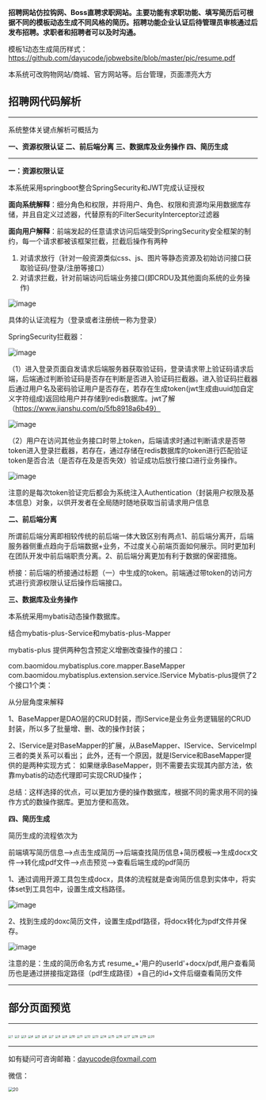 **招聘网站仿拉钩网、Boss直聘求职网站。主要功能有求职功能、填写简历后可根据不同的模板动态生成不同风格的简历。招聘功能企业认证后待管理员审核通过后发布招聘。求职者和招聘者可以及时沟通。**

模板1动态生成简历样式：https://github.com/dayucode/jobwebsite/blob/master/pic/resume.pdf

本系统可改购物网站/商城、官方网站等。后台管理，页面漂亮大方

<h2>招聘网代码解析</h2>

---

系统整体关键点解析可概括为 

**一、资源权限认证  二、前后端分离   三、数据库及业务操作  四、简历生成**

---

**一：资源权限认证**

本系统采用springboot整合SpringSecurity和JWT完成认证授权

**面向系统解释**：细分角色和权限，并将用户、角色、权限和资源均采用数据库存储，并且自定义过滤器，代替原有的FilterSecurityInterceptor过滤器

**面向用户解释**：前端发起的任意请求访问后端受到SpringSecurity安全框架的制约，每一个请求都被该框架拦截，拦截后操作有两种

1. 对请求放行（针对一般资源类似css、js、图片等静态资源及初始访问接口获取验证码/登录/注册等接口）
2. 对请求拦截，针对前端访问后端业务接口(即CRDU及其他面向系统的业务操作)

![image](https://github.com/dayucode/jobwebsite/blob/master/pic/code1.png)

具体的认证流程为（登录或者注册统一称为登录）

SpringSecurity拦截器：

![image](https://github.com/dayucode/jobwebsite/blob/master/pic/code2.png)

（1）进入登录页面自发请求后端服务器获取验证码，登录请求带上验证码请求后端，后端通过判断验证码是否存在判断是否进入验证码拦截器。进入验证码拦截器后通过用户名及密码验证用户是否存在，若存在生成token(jwt生成由uuid加自定义字符组成)返回给用户并存储到redis数据库。jwt了解（https://www.jianshu.com/p/5fb8918a6b49）

![image](https://github.com/dayucode/jobwebsite/blob/master/pic/code3.png)

（2）用户在访问其他业务接口时带上token，后端请求时通过判断请求是否带token进入登录拦截器，若存在，通过存储在redis数据库的token进行匹配验证token是否合法（是否存在及是否失效）验证成功后放行接口进行业务操作。

![image](https://github.com/dayucode/jobwebsite/blob/master/pic/code4.png)

注意的是每次token验证完后都会为系统注入Authentication（封装用户权限及基本信息）对象，以供开发者在全局随时随地获取当前请求用户信息

 **二、前后端分离** 

所谓前后端分离即相较传统的前后端一体大致区别有两点1、前后端分离开，后端服务器侧重点趋向于后端数据+业务，不过度关心前端页面如何展示。同时更加利在团队开发中前后端职责分离。2、前后端分离更加有利于数据的保密措施。

桥接：前后端的桥接通过标题（一）中生成的token。前端通过带token的访问方式进行资源权限认证后操作后端接口。

**三、数据库及业务操作** 

本系统采用mybatis动态操作数据库。

结合mybatis-plus-Service和mybatis-plus-Mapper

mybatis-plus 提供两种包含预定义增删改查操作的接口：

com.baomidou.mybatisplus.core.mapper.BaseMapper
com.baomidou.mybatisplus.extension.service.IService
Mybatis-plus提供了2个接口1个类：

从分层角度来解释

1、BaseMapper是DAO层的CRUD封装，而IService是业务业务逻辑层的CRUD封装，所以多了批量增、删、改的操作封装；

 2、IService是对BaseMapper的扩展，从BaseMapper、IService、ServiceImpl三者的类关系可以看出；
 此外，还有一个原因，就是IService和BaseMapper提供的是两种实现方式：
 如果继承BaseMapper，则不需要去实现其内部方法，依靠mybatis的动态代理即可实现CRUD操作；

总结：这样选择的优点，可以更加方便的操作数据库，根据不同的需求用不同的操作方式的数操作据库。更加方便和高效。

**四、简历生成** 

简历生成的流程依次为

前端填写简历信息-->点击生成简历-->后端查找简历信息+简历模板-->生成docx文件-->转化成pdf文件-->点击预览-->查看后端生成的pdf简历

1、通过调用开源工具包生成docx，具体的流程就是查询简历信息到实体中，将实体set到工具包中，设置生成文档路径。

![image](https://github.com/dayucode/jobwebsite/blob/master/pic/code5.png)

2、找到生成的doxc简历文件，设置生成pdf路径，将docx转化为pdf文件并保存。

![image](https://github.com/dayucode/jobwebsite/blob/master/pic/code6.png)

注意的是：生成的简历命名方式  resume_+'用户的userId'+docx/pdf,用户查看简历也是通过拼接指定路径（pdf生成路径）+自己的id+文件后缀查看简历文件

---

<h2>部分页面预览</h2>

---

<img src="https://github.com/dayucode/jobwebsite/blob/master/pic/1.png" alt="1" style="zoom:40%;" />

<img src="https://github.com/dayucode/jobwebsite/blob/master/pic/2.png" alt="2" style="zoom:40%;" />

<img src="https://github.com/dayucode/jobwebsite/blob/master/pic/3.png" alt="3" style="zoom:40%;" />

<img src="https://github.com/dayucode/jobwebsite/blob/master/pic/4.png" alt="4" style="zoom:40%;" />

<img src="https://github.com/dayucode/jobwebsite/blob/master/pic/5.png" alt="5" style="zoom:40%;" />

<img src="https://github.com/dayucode/jobwebsite/blob/master/pic/6.png" alt="6" style="zoom:40%;" />

<img src="https://github.com/dayucode/jobwebsite/blob/master/pic/7.png" alt="7" style="zoom:40%;" />

<img src="https://github.com/dayucode/jobwebsite/blob/master/pic/8.png" alt="8" style="zoom:40%;" />

<img src="https://github.com/dayucode/jobwebsite/blob/master/pic/9.png" alt="9" style="zoom:40%;" />

<img src="https://github.com/dayucode/jobwebsite/blob/master/pic/10.png" alt="10" style="zoom:40%;" />

<img src="https://github.com/dayucode/jobwebsite/blob/master/pic/11.png" alt="11" style="zoom:40%;" />

<img src="https://github.com/dayucode/jobwebsite/blob/master/pic/12.png" alt="12" style="zoom:40%;" />

<img src="https://github.com/dayucode/jobwebsite/blob/master/pic/13.png" alt="13" style="zoom:40%;" />

<img src="https://github.com/dayucode/jobwebsite/blob/master/pic/14.png" alt="14" style="zoom:40%;" />

<img src="https://github.com/dayucode/jobwebsite/blob/master/pic/15.png" alt="15" style="zoom:40%;" />

<img src="https://github.com/dayucode/jobwebsite/blob/master/pic/16.png" alt="16" style="zoom:40%;" />

<img src="https://github.com/dayucode/jobwebsite/blob/master/pic/17.png" alt="17" style="zoom:40%;" />

<img src="https://github.com/dayucode/jobwebsite/blob/master/pic/18.png" alt="18" style="zoom:40%;" />

<img src="https://github.com/dayucode/jobwebsite/blob/master/pic/19.png" alt="19" style="zoom:40%;" />

<img src="https://github.com/dayucode/jobwebsite/blob/master/pic/20.png" alt="20" style="zoom:40%;" />

---

如有疑问可咨询邮箱：dayucode@foxmail.com

微信：

<img src="https://github.com/dayucode/jkapp/blob/master/pic/wexin.jpg" alt="20" style="zoom:60%;" />

